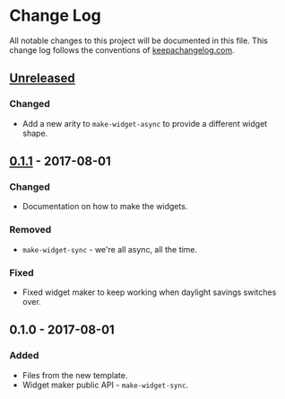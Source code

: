 # Change Log
All notable changes to this project will be documented in this file. This change log follows the conventions of [keepachangelog.com](http://keepachangelog.com/).

## [Unreleased]
### Changed
- Add a new arity to `make-widget-async` to provide a different widget shape.

## [0.1.1] - 2017-08-01
### Changed
- Documentation on how to make the widgets.

### Removed
- `make-widget-sync` - we're all async, all the time.

### Fixed
- Fixed widget maker to keep working when daylight savings switches over.

## 0.1.0 - 2017-08-01
### Added
- Files from the new template.
- Widget maker public API - `make-widget-sync`.

[Unreleased]: https://github.com/your-name/usage/compare/0.1.1...HEAD
[0.1.1]: https://github.com/your-name/usage/compare/0.1.0...0.1.1
